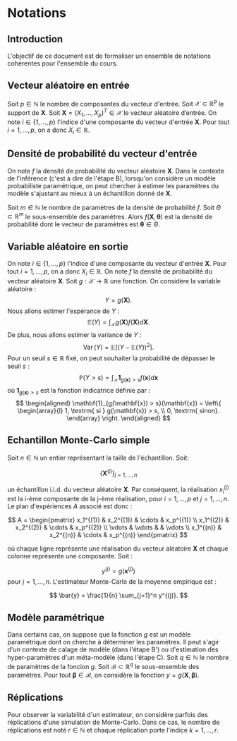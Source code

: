 # Notations
## Introduction
L'objectif de ce document est de formaliser un ensemble de notations cohérentes pour l'ensemble du cours.

## Vecteur aléatoire en entrée
Soit $p \in \mathbb{N}$ le nombre de composantes du vecteur d'entrée. Soit $\mathcal{X} \subset \mathbb{R}^p$ le support de $\boldsymbol{X}$. Soit $\boldsymbol{X} = (X_1,..., X_p)^T \in \mathcal{X}$ le vecteur aléatoire d’entrée.  On note $i\in\{1,...,p\}$ l'indice d'une composante du vecteur d'entrée $\boldsymbol{X}$. Pour tout $i=1,...,p$, on a donc $X_i\in\mathbb{R}$.

## Densité de probabilité du vecteur d'entrée
On note $f$ la densité de probabilité du vecteur aléatoire $\boldsymbol{X}$. Dans le contexte de l'inférence (c'est à dire de l'étape B), lorsqu'on considère un modèle probabiliste paramétrique, on peut chercher à estimer les paramètres du modèle s'ajustant au mieux à un échantillon donné de $\boldsymbol{X}$.

Soit $m \in \mathbb{N}$ le nombre de paramètres de la densité de probabilité $f$. Soit $\Theta \subset \mathbb{R}^m$ le sous-ensemble des paramètres. Alors $f(\boldsymbol{X}, \boldsymbol{\theta})$ est la densité de probabilité dont le vecteur de paramètres est $\boldsymbol{\theta} \in \Theta$.

## Variable aléatoire en sortie
On note $i\in\{1,...,p\}$ l'indice d'une composante du vecteur d'entrée $\boldsymbol{X}$. Pour tout $i=1,...,p$, on a donc $X_i\in\mathbb{R}$. On note $f$ la densité de probabilité du vecteur aléatoire $\boldsymbol{X}$.  Soit $g : \mathcal{X} \rightarrow \mathbb{R}$ une fonction. On considère la variable aléatoire :
$$
Y = g(\boldsymbol{X}).
$$
Nous allons estimer l'espérance de $Y$ :
$$
\mathbb{E}(Y) = \int_{\mathcal{X}} g(\boldsymbol{X}) f(\boldsymbol{X}) d\boldsymbol{X}.
$$
De plus, nous allons estimer la variance de $Y$ :
$$
\operatorname{Var}(Y) = \mathbb{E}\left[(Y - \mathbb{E}(Y))^2\right].
$$
Pour un seuil $s \in \mathbb{R}$ fixé, on peut souhaiter la probabilité de dépasser le seuil $s$ :
$$
\mathbb{P}(Y > s) 
= \int_{\mathcal{X}} \mathbf{1}_{g(\mathbf{x}) > s} f(\mathbf{x}) d\mathbf{x}
$$
où $\mathbf{1}_{g(\mathbf{x}) > s}$ est la fonction indicatrice définie par :
$$
\begin{aligned}
\mathbf{1}_{g(\mathbf{x}) > s}(\mathbf{x})
= \left\{
\begin{array}{l}
1, \textrm{ si } g(\mathbf{x}) > s, \\
0, \textrm{ sinon}.
\end{array}
\right.
\end{aligned}
$$

## Echantillon Monte-Carlo simple
Soit $n\in\mathbb{N}$ un entier représentant la taille de l'échantillon. Soit:

$$
\left\{ \boldsymbol{X}^{(j)} \right\}_{j=1,...,n}
$$

un échantillon i.i.d. du vecteur aléatoire $\boldsymbol{X}$. Par conséquent, la réalisation $x_i^{(j)}$ est la i-ème composante de la j-ème réalisation, pour $i=1,...,p$ et $j=1,...,n$. Le plan d'expériences $A$ associé est donc :

$$
A = 
\begin{pmatrix}
x_1^{(1)} & x_2^{(1)} & \cdots & x_p^{(1)} \\
x_1^{(2)} & x_2^{(2)} & \cdots & x_p^{(2)} \\
\vdots & \vdots & & \vdots \\
x_1^{(n)} & x_2^{(n)} & \cdots & x_p^{(n)}
\end{pmatrix}
$$

où chaque ligne représente une réalisation du vecteur aléatoire $\boldsymbol{X}$ et chaque colonne représente une composante. Soit :

$$
y^{(j)} = g\left(\boldsymbol{x}^{(j)}\right)
$$
pour $j=1,...,n$. L'estimateur Monte-Carlo de la moyenne empirique est :

$$
\bar{y} = \frac{1}{n} \sum_{j=1}^n y^{(j)}.
$$

## Modèle paramétrique
Dans certains cas, on suppose que la fonction $g$ est un modèle paramétrique dont on cherche à déterminer les paramètres. Il peut s'agir d'un contexte de calage de modèle (dans l'étape B') ou d'estimation des hyper-paramètres d'un méta-modèle (dans l'étape C). Soit $q \in \mathbb{N}$ le nombre de paramètres de la foncion $g$. Soit $\mathcal{B} \subset \mathbb{R}^q$ le sous-ensemble des paramètres. Pour tout $\boldsymbol{\beta} \in \mathcal{B}$, on considère la fonction $y = g(\boldsymbol{X}, \boldsymbol{\beta})$. 

## Réplications
Pour observer la variabilité d'un estimateur, on considère parfois des réplications d'une simulation de Monte-Carlo. Dans ce cas, le nombre de réplications est noté $r\in\mathbb{N}$ et chaque réplication porte l'indice $k=1,...,r$.

